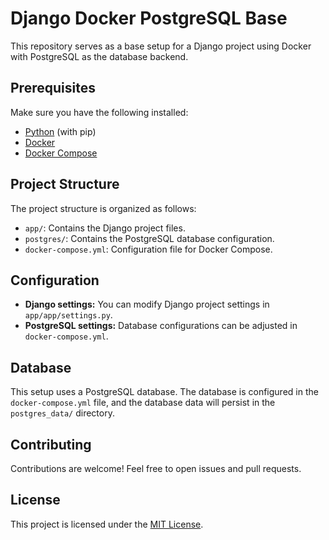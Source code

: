 # Django Docker PostgreSQL Base

This repository serves as a base setup for a Django project using Docker with PostgreSQL as the database backend.

## Prerequisites

Make sure you have the following installed:

- [Python](https://www.python.org/) (with pip)
- [Docker](https://www.docker.com/get-started)
- [Docker Compose](https://docs.docker.com/compose/install/)

## Project Structure

The project structure is organized as follows:

- `app/`: Contains the Django project files.
- `postgres/`: Contains the PostgreSQL database configuration.
- `docker-compose.yml`: Configuration file for Docker Compose.

## Configuration

- **Django settings:** You can modify Django project settings in `app/app/settings.py`.
- **PostgreSQL settings:** Database configurations can be adjusted in `docker-compose.yml`.

## Database

This setup uses a PostgreSQL database. The database is configured in the `docker-compose.yml` file, and the database data will persist in the `postgres_data/` directory.

## Contributing

Contributions are welcome! Feel free to open issues and pull requests.

## License

This project is licensed under the [MIT License](LICENSE).